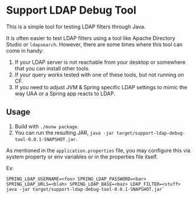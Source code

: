 # Support LDAP Debug Tool

This is a simple tool for testing LDAP filters through Java. 

It is often easier to test LDAP filters using a tool like Apache Directory Studio or `ldapsearch`. However, there are some times where this tool can come in handy:

1. If your LDAP server is not reachable from your desktop or somewhere that you can install other tools.
2. If your query works tested with one of these tools, but not running on CF.
3. If you need to adjust JVM & Spring specific LDAP settings to mimic the way UAA or a Spring app reacts to LDAP.

## Usage

1. Build with `./mvnw package`.
2. You can run the resulting JAR, `java -jar target/support-ldap-debug-tool-0.0.1-SNAPSHOT.jar`.

As mentioned in the `application.properties` file, you may configure this via system property or env variables or in the properties file itself.

Ex:

```
SPRING_LDAP_USERNAME=<foo> SPRING_LDAP_PASSWORD=<bar> SPRING_LDAP_URLS=<blah> SPRING_LDAP_BASE=<baz> LDAP_FILTER=<stuff> java -jar target/support-ldap-debug-tool-0.0.1-SNAPSHOT.jar`
```
